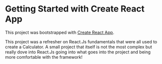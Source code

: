 # Getting Started with Create React App

This project was bootstrapped with [Create React App](https://github.com/facebook/create-react-app).

This project was a refresher on React.Js fundamentals that were all used to create a Calculator. A small project that itself is not the most complex but really dove into React.Js going into what goes into the project and being more comfortable with the framework!
